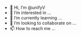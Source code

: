 - 👋 Hi, I’m @unifyV
- 👀 I’m interested in ...
- 🌱 I’m currently learning ...
- 💞️ I’m looking to collaborate on ...
- 📫 How to reach me ...

<!---
unifyV/unifyV is a ✨ special ✨ repository because its `README.md` (this file) appears on your GitHub profile.
You can click the Preview link to take a look at your changes.
--->
